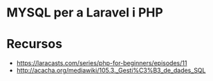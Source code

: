 # MYSQL per a Laravel i PHP



# Recursos
- https://laracasts.com/series/php-for-beginners/episodes/11
- http://acacha.org/mediawiki/105.3._Gesti%C3%B3_de_dades_SQL
